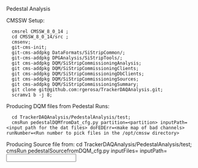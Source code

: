 Pedestal Analysis

CMSSW Setup:

      cmsrel CMSSW_8_0_14 ;
      cd CMSSW_8_0_14/src ;
      cmsenv;
      git-cms-init;
      git-cms-addpkg DataFormats/SiStripCommon/;
      git-cms-addpkg DPGAnalysis/SiStripTools/;
      git cms-addpkg DQM/SiStripCommissioningAnalysis;
      git cms-addpkg DQM/SiStripCommissioningClients;
      git cms-addpkg DQM/SiStripCommissioningDbClients;
      git cms-addpkg DQM/SiStripCommissioningSources;	 
      git cms-addpkg DQM/SiStripCommissioningSummary;
      git clone git@github.com:rgerosa/TrackerDAQAnalysis.git;
      scramv1 b -j 8;

Producing DQM files from Pedestal Runs:

      cd TrackerDAQAnalysis/PedestalAnalysis/test;
      cmsRun pedestalDQMfromDat_cfg.py partition=<partition> inputPath=<input path for the dat files> doFEDErr=<make map of bad channels> runNumber=<Run number to pick files in the /opt/cmssw directory>


Producing Source file from:
      cd TrackerDAQAnalysis/PedestalAnalysis/test;
      cmsRun pedestalSourcefromDQM_cfg.py inputFiles=<list of files> inputPath=<input directory> 	  
